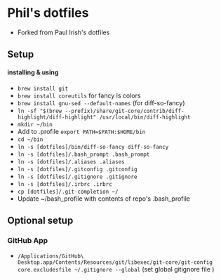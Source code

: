 # Phil's dotfiles

* Forked from Paul Irish's dotfiles

## Setup
#### installing & using

* `brew install git`
* `brew install coreutils` for fancy ls colors
* `brew install gnu-sed --default-names` (for diff-so-fancy)
* `ln -sf "$(brew --prefix)/share/git-core/contrib/diff-highlight/diff-highlight" /usr/local/bin/diff-highlight`
* `mkdir ~/bin`
* Add to .profile `export PATH=$PATH:$HOME/bin`
* `cd ~/bin`
* `ln -s [dotfiles]/bin/diff-so-fancy diff-so-fancy`
* `ln -s [dotfiles]/.bash_prompt .bash_prompt`
* `ln -s [dotfiles]/.aliases .aliases`
* `ln -s [dotfiles]/.gitconfig .gitconfig`
* `ln -s [dotfiles]/.gitignore .gitignore`
* `ln -s [dotfiles]/.irbrc .irbrc`
* `cp [dotfiles]/.git-completion ~/`
* Update ~/bash_profile with contents of repo's .bash_profile

## Optional setup
### GitHub App

* `/Applications/GitHub\ Desktop.app/Contents/Resources/git/libexec/git-core/git-config core.excludesfile ~/.gitignore --global` (set global gitignore file )
